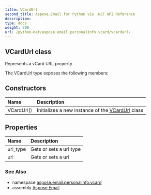 ```yaml
---
title: VCardUrl
second_title: Aspose.Email for Python via .NET API Reference
description: 
type: docs
weight: 200
url: /python-net/aspose.email.personalinfo.vcard/vcardurl/
---
```


## VCardUrl class

Represents a vCard URL property

The VCardUrl type exposes the following members:
## Constructors
| Name | Description |
| :- | :- |
|VCardUrl()|Initializes a new instance of the [VCardUrl](/email/python-net/aspose.email.personalinfo.vcard/vcardurl/) class|
## Properties
| Name | Description |
| :- | :- |
|url_type|Gets or sets a url type|
|url|Gets or sets a url|

### See Also

* namespace [aspose.email.personalinfo.vcard](/email/python-net/aspose.email.personalinfo.vcard/)
* assembly [Aspose.Email](/email/python-net/)

